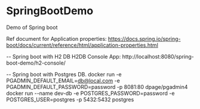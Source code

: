 # SpringBootDemo
Demo of Spring boot

Ref document for Application properties:
https://docs.spring.io/spring-boot/docs/current/reference/html/application-properties.html


-- Spring boot with H2 DB 
H2DB Console App:
http://localhost:8080/spring-boot-demo/h2-console/


-- Spring boot with Postgres DB.
docker run -e PGADMIN_DEFAULT_EMAIL=db@local.com -e PGADMIN_DEFAULT_PASSWORD=password -p 8081:80 dpage/pgadmin4
docker run --name dev-db -e POSTGRES_PASSWORD=password -e POSTGRES_USER=postgres -p 5432:5432 postgres
